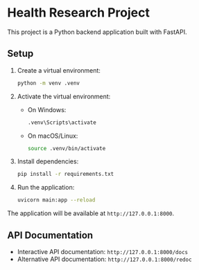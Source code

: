 # Health Research Project

This project is a Python backend application built with FastAPI.

## Setup

1. Create a virtual environment:
   ```bash
   python -m venv .venv
   ```

2. Activate the virtual environment:
   - On Windows:
     ```bash
     .venv\Scripts\activate
     ```
   - On macOS/Linux:
     ```bash
     source .venv/bin/activate
     ```

3. Install dependencies:
   ```bash
   pip install -r requirements.txt
   ```

4. Run the application:
   ```bash
   uvicorn main:app --reload
   ```

The application will be available at `http://127.0.0.1:8000`.

## API Documentation

- Interactive API documentation: `http://127.0.0.1:8000/docs`
- Alternative API documentation: `http://127.0.0.1:8000/redoc`